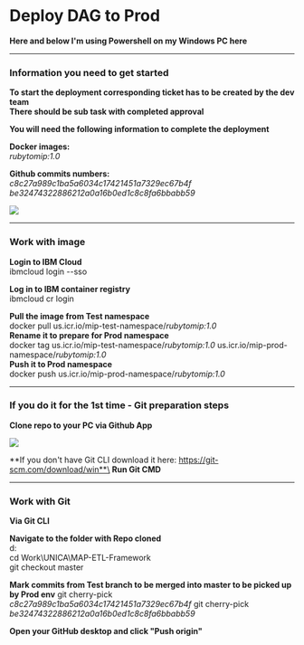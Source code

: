 # Deploy DAG to Prod

**Here and below I'm using Powershell on my Windows PC here**

---
### Information you need to get started
  
**To start the deployment corresponding ticket has to be created by the dev team**\
**There should be sub task with completed approval**

**You will need the following information to complete the deployment**

**Docker images:**\
*rubytomip:1.0*

**Github commits numbers:**\
*c8c27a989c1ba5a6034c17421451a7329ec67b4f*\
*be32474322886212a0a16b0ed1c8c8fa6bbabb59*
	
<img src="https://github.ibm.com/CIO-MAP/MAP-ETL-Framework-AirflowK8s/blob/master/docs/pics/4_1.jpg">

---
### Work with image
	
**Login to IBM Cloud**\
ibmcloud login --sso

**Log in to IBM container registry**\
ibmcloud cr login

**Pull the image from Test namespace**\
docker pull us.icr.io/mip-test-namespace/*rubytomip:1.0*\
**Rename it to prepare for Prod namespace**\
docker tag us.icr.io/mip-test-namespace/*rubytomip:1.0* us.icr.io/mip-prod-namespace/*rubytomip:1.0*\
**Push it to Prod namespace**\
docker push us.icr.io/mip-prod-namespace/*rubytomip:1.0*

---
### If you do it for the 1st time - Git preparation steps

**Clone repo to your PC via Github App**

<img src="https://github.ibm.com/CIO-MAP/MAP-ETL-Framework-AirflowK8s/blob/master/docs/pics/4_2.jpg">

**If you don't have Git CLI download it here: https://git-scm.com/download/win**\
**Run Git CMD**

---
### Work with Git

**Via Git CLI**

**Navigate to the folder with Repo cloned**\
d:\
cd Work\UNICA\MAP-ETL-Framework\
git checkout master

**Mark commits from Test branch to be merged into master to be picked up by Prod env**
git cherry-pick *c8c27a989c1ba5a6034c17421451a7329ec67b4f*
git cherry-pick *be32474322886212a0a16b0ed1c8c8fa6bbabb59*

**Open your GitHub desktop and click "Push origin"**
